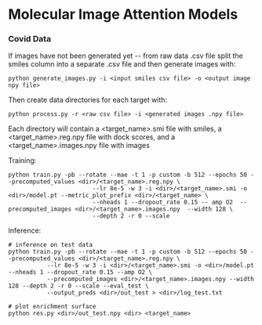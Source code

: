 # Molecular Image Attention Models



### Covid Data

If images have not been generated yet -- from raw data .csv file split the smiles column into a separate .csv file and then generate images with:
```
python generate_images.py -i <input smiles csv file> -o <output image npy file>
  ```
Then create data directories for each target with:
```
python process.py -r <raw csv file> -i <generated images .npy file>
```
Each directory will contain a <target_name>.smi file with smiles, a <target_name>.reg.npy file with dock scores, and a <target_name>.images.npy file with images

Training:
```
python train.py -pb --rotate --mae -t 1 -p custom -b 512 --epochs 50 --precomputed_values <dir>/<target_name>.reg.npy \
                        --lr 8e-5 -w 3 -i <dir>/<target_name>.smi -o <dir>/model.pt --metric_plot_prefix <dir>/<target_name> \
                        --nheads 1 --dropout_rate 0.15 -- amp O2  --precomputed_images <dir>/<target_name>.images.npy  --width 128 \
                        --depth 2 -r 0 --scale
```        

Inference:
```
# inference on test data                                                                                                             
python train.py -pb --rotate --mae -t 1 -p custom -b 512 --epochs 50 --precomputed_values <dir>/<target_name>.reg.npy \
           --lr 8e-5 -w 3 -i <dir>/<target_name>.smi -o <dir>/model.pt --nheads 1 --dropout_rate 0.15 --amp O2 \
           --precomputed_images <dir>/<target_name>.images.npy --width 128 --depth 2 -r 0 --scale --eval_test \
           --output_preds <dir>/out_test > <dir>/log_test.txt

# plot enrichment surface                                                                                                           python res.py <dir>/out_test.npy <dir> <target_name>
 ```
